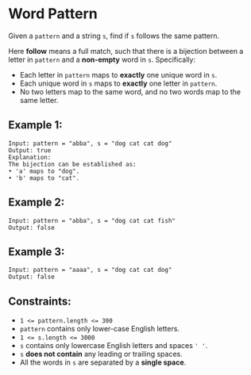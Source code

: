 # Word Pattern

Given a `pattern` and a string `s`, find if `s` follows the same pattern.

Here **follow** means a full match, such that there is a bijection between a letter in `pattern` and a **non-empty** word in `s`. Specifically:

- Each letter in `pattern` maps to **exactly** one unique word in `s`.
- Each unique word in `s` maps to **exactly** one letter in `pattern`.
- No two letters map to the same word, and no two words map to the same letter.

## Example 1:

```
Input: pattern = "abba", s = "dog cat cat dog"
Output: true
Explanation:
The bijection can be established as:
• 'a' maps to "dog".
• 'b' maps to "cat".
```

## Example 2:

```
Input: pattern = "abba", s = "dog cat cat fish"
Output: false
```

## Example 3:

```
Input: pattern = "aaaa", s = "dog cat cat dog"
Output: false
```

## Constraints:

- `1 <= pattern.length <= 300`
- `pattern` contains only lower-case English letters.
- `1 <= s.length <= 3000`
- `s` contains only lowercase English letters and spaces `' '`.
- `s` **does not contain** any leading or trailing spaces.
- All the words in `s` are separated by a **single space**.
